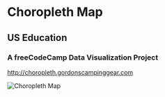# Choropleth Map

## US Education

### A freeCodeCamp Data Visualization Project

<http://choropleth.gordonscampinggear.com>

![Choropleth Map](https://portfolio.gordondoskas.com/img/choropleth.png)
